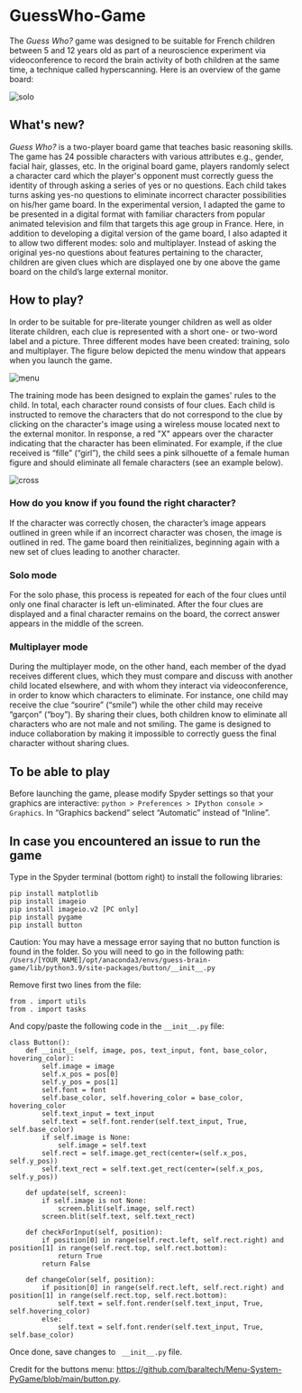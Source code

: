 # GuessWho-Game

The _Guess Who?_ game was designed to be suitable for French children between 5 and 12 years old as part of a neuroscience experiment via videoconference to record the brain activity of both children at the same time, a technique called hyperscanning. Here is an overview of the game board:

![solo](https://github.com/jubnr/GuessWho-Game/assets/91159278/2026d6c9-f46d-4cfe-9e01-4e92462816b1)


## What's new?
_Guess Who?_ is a two-player board game that teaches basic reasoning skills. The game has 24 possible characters with various attributes e.g., gender, facial hair, glasses, etc. In the original board game, players randomly select a character card which the player's opponent must correctly guess the identity of through asking a series of yes or no questions. Each child takes turns asking yes-no questions to eliminate incorrect character possibilities on his/her game board. In the experimental version, I adapted the game to be presented in a digital format with familiar characters from popular animated television and film that targets this age group in France. Here, in addition to developing a digital version of the game board, I also adapted it to allow two different modes: solo and multiplayer. 
Instead of asking the original yes-no questions about features pertaining to the character, children are given clues which are displayed one by one above the game board on the child’s large external monitor.

## How to play?
In order to be suitable for pre-literate younger children as well as older literate children, each clue is represented with a short one- or two-word label and a picture. Three different modes have been created: training, solo and multiplayer. The figure below depicted the menu window that appears when you launch the game. 

![menu](https://github.com/jubnr/GuessWho-Game/assets/91159278/929fb783-1fa4-4b96-91e9-b1efcb2b2acc)

The training mode has been designed to explain the games' rules to the child. In total, each character round consists of four clues. Each child is instructed to remove the characters that do not correspond to the clue by clicking on the character's image using a wireless mouse located next to the external monitor. In response, a red "X" appears over the character indicating that the character has been eliminated. For example, if the clue received is “fille” (“girl”), the child sees a pink silhouette of a female human figure and should eliminate all female characters (see an example below).

![cross](https://github.com/jubnr/GuessWho-Game/assets/91159278/eee19d14-281e-4496-8214-982cee1bfa5e)

### How do you know if you found the right character?
If the character was correctly chosen, the character’s image appears outlined in green while if an incorrect character was chosen, the image is outlined in red. The game board then reinitializes, beginning again with a new set of clues leading to another character.

### Solo mode
For the solo phase, this process is repeated for each of the four clues until only one final character is left un-eliminated. After the four clues are displayed and a final character remains on the board, the correct answer appears in the middle of the screen. 

### Multiplayer mode
During the multiplayer mode, on the other hand, each member of the dyad receives different clues, which they must compare and discuss with another child located elsewhere, and with whom they interact via videoconference, in order to know which characters to eliminate. For instance, one child may receive the clue “sourire” (“smile”) while the other child may receive “garçon” (“boy”). By sharing their clues, both children know to eliminate all characters who are not male and not smiling. The game is designed to induce collaboration by making it impossible to correctly guess the final character without sharing clues. 

## To be able to play
Before launching the game, please modify Spyder settings so that your graphics are interactive:
```python > Preferences > IPython console > Graphics```.
In “Graphics backend” select “Automatic” instead of “Inline”. 

## In case you encountered an issue to run the game
Type in the Spyder terminal (bottom right) to install the following libraries: 

```
pip install matplotlib
pip install imageio
pip install imageio.v2 [PC only]
pip install pygame
pip install button
```

Caution: You may have a message error saying that no button function is found in the folder. So you will need to go in the following path: 
```/Users/[YOUR_NAME]/opt/anaconda3/envs/guess-brain-game/lib/python3.9/site-packages/button/__init__.py```

Remove first two lines from the file:
```
from . import utils
from . import tasks
```

And copy/paste the following code in the ```__init__.py``` file: 
```
class Button():
	def __init__(self, image, pos, text_input, font, base_color, hovering_color):
		self.image = image
		self.x_pos = pos[0]
		self.y_pos = pos[1]
		self.font = font
		self.base_color, self.hovering_color = base_color, hovering_color
		self.text_input = text_input
		self.text = self.font.render(self.text_input, True, self.base_color)
		if self.image is None:
			self.image = self.text
		self.rect = self.image.get_rect(center=(self.x_pos, self.y_pos))
		self.text_rect = self.text.get_rect(center=(self.x_pos, self.y_pos))

	def update(self, screen):
		if self.image is not None:
			screen.blit(self.image, self.rect)
		screen.blit(self.text, self.text_rect)

	def checkForInput(self, position):
		if position[0] in range(self.rect.left, self.rect.right) and position[1] in range(self.rect.top, self.rect.bottom):
			return True
		return False

	def changeColor(self, position):
		if position[0] in range(self.rect.left, self.rect.right) and position[1] in range(self.rect.top, self.rect.bottom):
			self.text = self.font.render(self.text_input, True, self.hovering_color)
		else:
			self.text = self.font.render(self.text_input, True, self.base_color)
```
Once done, save changes to ``` __init__.py``` file. 

Credit for the buttons menu: https://github.com/baraltech/Menu-System-PyGame/blob/main/button.py.



  
